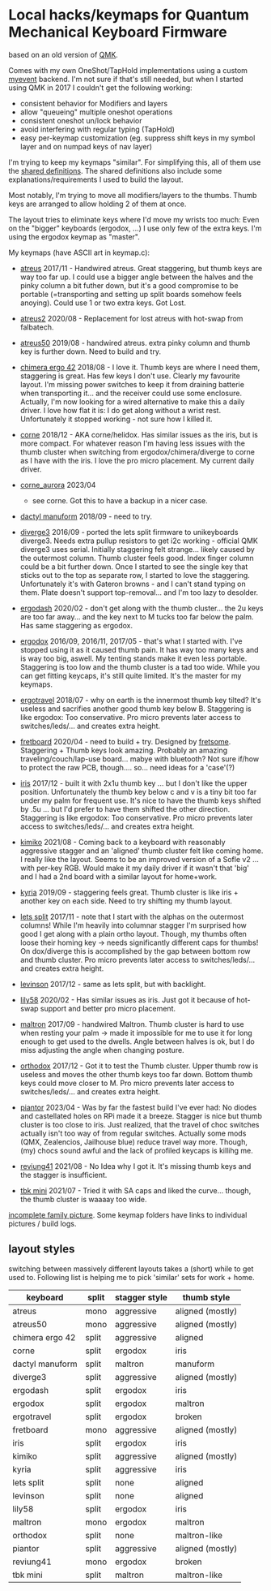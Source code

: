 # Local hacks/keymaps for Quantum Mechanical Keyboard Firmware

based on an old version of [QMK](https://github.com/qmk/qmk_firmware).

Comes with my own OneShot/TapHold implementations using a custom
[myevent](/quantum/process_keycode/process_myevent.h) backend. I'm not
sure if that's still needed, but when I started using QMK in 2017 I 
couldn't get the following working:

* consistent behavior for Modifiers and layers
* allow "queueing" multiple oneshot operations
* consistent oneshot un/lock behavior
* avoid interfering with regular typing (TapHold)
* easy per-keymap customization (eg. suppress shift keys in my symbol
  layer and on numpad keys of nav layer)

I'm trying to keep my keymaps "similar". For simplifying this, all of
them use the [shared definitions](/mykeys.h). The shared definitions
also include some explanations/requirements I used to build the layout.

Most notably, I'm trying to move all modifiers/layers to the thumbs.
Thumb keys are arranged to allow holding 2 of them at once.

The layout tries to eliminate keys where I'd move my wrists too much:
Even on the "bigger" keyboards (ergodox, ...) I use only few of the
extra keys. I'm using the ergodox keymap as "master".

My keymaps (have ASCII art in keymap.c):

* [atreus](/keyboards/myatreus/keymaps/default/) 2017/11 - Handwired
  atreus. Great staggering, but thumb keys are way too far up. I could use
  a bigger angle between the halves and the pinky column a bit futher
  down, but it's a good compromise to be portable (=transporting and
  setting up split boards somehow feels anoying). Could use 1 or two extra
  keys.  Got Lost.

* [atreus2](/keyboards/atreus/keymaps/rclasen/) 2020/08 - Replacement for
  lost atreus with hot-swap from falbatech.

* [atreus50](/keyboards/myatreus50/keymaps/default/) 2019/08 - handwired
  atreus.  extra pinky column and thumb key is further down. Need to build
  and try.

* [chimera ergo 42](/keyboards/chimera_ergo_42/keymaps/rclasen/) 2018/08 -
  I love it. Thumb keys are where I need them, staggering is great. Has
  few keys I don't use. Clearly my favourite layout. I'm missing power
  switches to keep it from draining batterie when transporting it...  and
  the receiver could use some enclosure. Actually, I'm now looking for a
  wired alternative to make this a daily driver. I love how flat it is: I
  do get along without a wrist rest. Unfortunately it stopped working -
  not sure how I killed it.

* [corne](/keyboards/crkbd/keymaps/rclasen) 2018/12 - AKA corne/helidox.
  Has similar issues as the iris, but is more compact. For whatever reason
  I'm having less issues with the thumb cluster when switching from
  ergodox/chimera/diverge to corne as I have with the iris. I love the pro
  micro placement. My current daily driver.

* [corne_aurora](/keyboards/splitkb/aurora/corne/keymaps/rclasen) 2023/04
  - see corne. Got this to have a backup in a nicer case.

* [dactyl manuform](/keyboards/mydactyform/keymaps/default/) 2018/09 -
  need to try.

* [diverge3](/keyboards/mydiverge/keymaps/default/) 2016/09 - ported the
  lets split firmware to unikeyboards diverge3. Needs extra pullup
  resistors to get i2c working - official QMK diverge3 uses serial.
  Initially staggering felt strange... likely caused by the outermost
  column. Thumb cluster feels good. Index finger column could be a bit
  further down.  Once I started to see the single key that sticks out to
  the top as separate row, I started to love the staggering. Unfortunately
  it's with Gateron browns - and I can't stand typing on them. Plate
  doesn't support top-removal... and I'm too lazy to desolder.

* [ergodash](/keyboards/ergodash/rev1/keymaps/rclasen/) 2020/02 - don't
  get along with the thumb cluster... the 2u keys are too far away... and
  the key next to M tucks too far below the palm. Has same staggering as
  ergodox.

* [ergodox](/keyboards/ergodox_ez/keymaps/rclasen/) 2016/09, 2016/11,
  2017/05 - that's what I started with. I've stopped using it as it caused
  thumb pain. It has way too many keys and is way too big, aswell.  My
  tenting stands make it even less portable.  Staggering is too low and
  the thumb cluster is a tad too wide. While you can get fitting keycaps,
  it's still quite limited. It's the master for my keymaps.

* [ergotravel](/keyboards/ergotravel/keymaps/rclasen/) 2018/07 - why on
  earth is the innermost thumb key tilted? It's useless and sacrifies
  another good thumb key below B. Staggering is like ergodox: Too
  conservative. Pro micro prevents later access to switches/leds/... and
  creates extra height.

* [fretboard](/keyboards/fretboard/keymaps/default) 2020/04 - need to
  build + try.  Designed by [fretsome](https://www.reddit.com/u/Fretsome).
  Staggering + Thumb keys look amazing. Probably an amazing
  traveling/couch/lap-use board... mabye with bluetooth? Not sure if/how
  to protect the raw PCB, though.... so...  need ideas for a 'case'(?)

* [iris](/keyboards/keebio/iris/keymaps/rclasen/) 2017/12 - built it with
  2x1u thumb key ... but I don't like the upper position. Unfortunately
  the thumb key below c and v is a tiny bit too far under my palm for
  frequent use. It's nice to have the thumb keys shifted by .5u ... but
  I'd prefer to have them shifted the other direction. Staggering is like
  ergodox: Too conservative. Pro micro prevents later access to
  switches/leds/...  and creates extra height.

* [kimiko](/keyboards/keycapss/keymaps/rclasen/) 2021/08 - Coming back to
  a keyboard with reasonably aggressive stagger and an 'aligned' thumb
  cluster felt like coming home. I really like the layout. Seems to be an
  improved version of a Sofle v2 ... with per-key RGB. Would make it my
  daily driver if it wasn't that 'big' and I had a 2nd board with a
  similar layout for home+work.

* [kyria](/keyboards/kyria/keymaps/rclasen/) 2019/09 - staggering feels
  great.  Thumb cluster is like iris + another key on each side. Need to
  try shifting my thumb layout.

* [lets split](/keyboards/lets_split/keymaps/rclasen/) 2017/11 - note that
  I start with the alphas on the outermost columns! While I'm heavily into
  columnar stagger I'm surprised how good I get along with a plain ortho
  layout. Though, my thumbs often loose their homing key -> needs
  significantly different caps for thumbs! On dox/diverge this is
  accomplished by the gap between bottom row and thumb cluster. Pro micro
  prevents later access to switches/leds/... and creates extra height.

* [levinson](/keyboards/keebio/levinson/keymaps/rclasen/) 2017/12 - same
  as lets split, but with backlight.

* [lily58](/keyboards/lily58/keymaps/rclasen/) 2020/02 - Has similar
  issues as iris. Just got it because of hot-swap support and better pro
  micro placement.

* [maltron](/keyboards/maltron/keymaps/default/) 2017/09 - handwired
  Maltron.  Thumb cluster is hard to use when resting your palm -> made it
  impossible for me to use it for long enough to get used to the dwells.
  Angle between halves is ok, but I do miss adjusting the angle when
  changing posture.

* [orthodox](/keyboards/orthodox/keymaps/rclasen/) 2017/12 - Got it to
  test the Thumb cluster. Upper thumb row is useless and moves the other
  thumb keys too far down. Bottom thumb keys could move closer to M. Pro
  micro prevents later access to switches/leds/... and creates extra
  height.

* [piantor](/keyboards/beekeeb/piantor/keymaps/rclasen) 2023/04 - Was by
  far the fastest build I've ever had: No diodes and castellated holes on
  RPi made it a breeze. Stagger is nice but thumb cluster is too close to
  iris.  Just realized, that the travel of choc switches actually isn't
  too way of from regular switches.  Actually some mods (QMX, Zealencios,
  Jailhouse blue) reduce travel way more. Though, (my) chocs sound awful
  and the lack of profiled keycaps is killihg me.

* [reviung41](/keyboards/reviung/reviung41/keymaps/rclasen) 2021/08 - No
  Idea why I got it. It's missing thumb keys and the stagger is
  insufficient.

* [tbk mini](/keyboards/bastardkb/tbkmini/rclasen) 2021/07 - Tried it with
  SA caps and liked the curve... though, the thumb cluster is waaaay too
  wide.

[incomplete family picture](https://imgur.com/daPI7GG). Some keymap
folders have links to individual pictures / build logs.

## layout styles

switching between massively different layouts takes a (short) while to get
used to. Following list is helping me to pick 'similar' sets for work +
home.

keyboard        | split | stagger style | thumb style
---             | ---   | ---           | ---
atreus          | mono  | aggressive    | aligned (mostly)
atreus50        | mono  | aggressive    | aligned (mostly)
chimera ergo 42 | split | aggressive    | aligned
corne           | split | ergodox       | iris
dactyl manuform | split | maltron       | manuform
diverge3        | split | aggressive    | aligned (mostly)
ergodash        | split | ergodox       | iris
ergodox         | split | ergodox       | maltron
ergotravel      | split | ergodox       | broken
fretboard       | mono  | aggressive    | aligned (mostly)
iris            | split | ergodox       | iris
kimiko          | split | aggressive    | aligned (mostly)
kyria           | split | aggressive    | iris
lets split      | split | none          | aligned
levinson        | split | none          | aligned
lily58          | split | ergodox       | iris
maltron         | mono  | ergodox       | maltron
orthodox        | split | none          | maltron-like
piantor         | split | aggressive    | aligned (mostly)
reviung41       | mono  | ergodox       | broken
tbk mini        | split | maltron       | maltron-like

